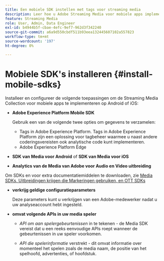 ```yaml
---
title: Een mobiele SDK instellen met tags voor streaming media
description: Leer hoe u Adobe Streaming Media voor mobiele apps implementeert.
feature: Streaming Media
role: User, Admin, Data Engineer
exl-id: b4944b5f-cbae-4efc-9ef7-962d3f342240
source-git-commit: a6a9d550cbdf511b93eea132445607102a557823
workflow-type: tm+mt
source-wordcount: '197'
ht-degree: 0%

---
```


# Mobiele SDK&#39;s installeren {#install-mobile-sdks}

Installeer en configureer de volgende toepassingen om de Streaming Media Collection voor mobiele apps te implementeren op Android of iOS:

* **Adobe Experience Platform Mobile SDK**

  Gebruik een van de volgende twee opties om gegevens te verzamelen:
   * Tags in Adobe Experience Platform. Tags in Adobe Experience Platform zijn een oplossing voor tagbeheer waarmee u naast andere coderingsvereisten ook analytische code kunt implementeren.
   * Adobe Experience Platform Edge

* **SDK van Media voor Android** of **SDK van Media voor iOS**

* **Analytics van de Media van Adobe voor Audio en Video uitbreiding**

Om SDKs en voor extra documentatiemiddelen te downloaden, zie [ Media SDKs, Uitbreidingen krijgen die Markeringen gebruiken, en OTT SDKs ](/help/getting-started/download-sdks.md)

* **verkrijg geldige configuratieparameters**

  Deze parameters kunt u verkrijgen van een Adobe-medewerker nadat u uw analyseaccount hebt ingesteld.

* **omvat volgende APIs in uw media speler**

   * *API om aan spelergebeurtenissen* in te tekenen - de Media SDK vereist dat u een reeks eenvoudige APIs roept wanneer de gebeurtenissen in uw speler voorkomen.

   * *API die spelerinformatie* verstrekt - dit omvat informatie over momenteel het spelen zoals de media naam, de positie van het spelhoofd, advertenties, of hoofdstuk.
